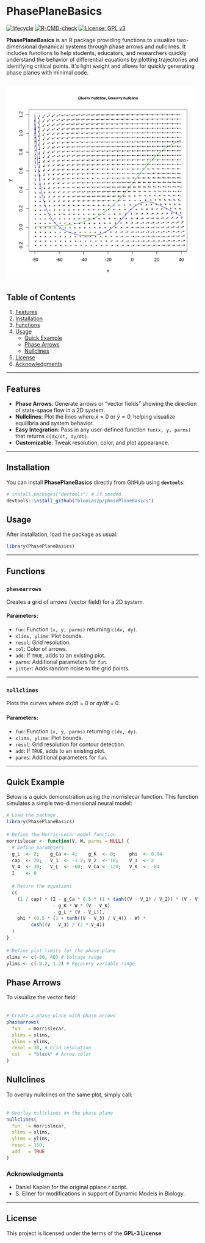 # PhasePlaneBasics
<!-- badges: start -->

[![lifecycle](https://img.shields.io/badge/lifecycle-experimental-orange.svg)](https://lifecycle.r-lib.org/articles/stages.html)
[![R-CMD-check](https://github.com/bloniaszp/phasePlaneBasics/actions/workflows/R-CMD-check.yml/badge.svg)](https://github.com/bloniaszp/phasePlaneBasics/actions/workflows/R-CMD-check.yml)
[![License: GPL v3](https://img.shields.io/badge/License-GPLv3-blue.svg)](https://www.gnu.org/licenses/gpl-3.0)

<!-- badges: end -->


**PhasePlaneBasics** is an R package providing functions to visualize two-dimensional dynamical systems through phase arrows and nullclines. It includes functions to help students, educators, and researchers quickly understand the behavior of differential equations by plotting trajectories and identifying critical points. It's light weight and allows for quickly generating phase planes with minimal code.

![Phase Plane Example](phase_plane_example.png)
---

## Table of Contents

1. [Features](#features)  
2. [Installation](#installation)
3. [Functions](#functions) 
4. [Usage](#usage)  
   - [Quick Example](#quick-example)  
   - [Phase Arrows](#phase-arrows)  
   - [Nullclines](#nullclines)  
5. [License](#license)  
6. [Acknowledgments](#acknowledgments)  

---

## Features

- **Phase Arrows**: Generate arrows or “vector fields” showing the direction of state-space flow in a 2D system.  
- **Nullclines**: Plot the lines where $\dot{x} = 0$ or $\dot{y} = 0$, helping visualize equilibria and system behavior.  
- **Easy Integration**: Pass in any user-defined function `fun(x, y, parms)` that returns `c(dx/dt, dy/dt)`.  
- **Customizable**: Tweak resolution, color, and plot appearance.  
---

## Installation

You can install **PhasePlaneBasics** directly from GitHub using **`devtools`**:

```r
# install.packages("devtools") # if needed
devtools::install_github("bloniaszp/phasePlaneBasics")
```

## Usage

After installation, load the package as usual:

```r
library(PhasePlaneBasics)
```

---

## Functions

### `phasearrows`
Creates a grid of arrows (vector field) for a 2D system.

#### Parameters:
- `fun`: Function `(x, y, parms)` returning `c(dx, dy)`.
- `xlims, ylims`: Plot bounds.
- `resol`: Grid resolution.
- `col`: Color of arrows.
- `add`: If `TRUE`, adds to an existing plot.
- `parms`: Additional parameters for `fun`.
- `jitter`: Adds random noise to the grid points.

---

### `nullclines`
Plots the curves where 𝑑𝑥/𝑑𝑡 = 0 or 𝑑𝑦/𝑑𝑡 = 0.

#### Parameters:
- `fun`: Function `(x, y, parms)` returning `c(dx, dy)`.
- `xlims, ylims`: Plot bounds.
- `resol`: Grid resolution for contour detection.
- `add`: If `TRUE`, adds to an existing plot.
- `parms`: Additional parameters for `fun`.

---

## Quick Example
Below is a quick demonstration using the morrislecar function. This function simulates a simple two-dimensional neural model:

```r
# Load the package
library(PhasePlaneBasics)

# Define the Morris-Lecar model function
morrislecar <- function(V, W, parms = NULL) {
  # Define parameters
  g_L  <- 2;    g_Ca <- 4;    g_K  <- 8;     phi  <- 0.04
  cap  <- 20;   V_1  <- -1.2; V_2  <- 18;    V_3  <- 2
  V_4  <- 30;   V_L  <- -60;  V_Ca <- 120;   V_K  <- -84
  I    <- 0

  # Return the equations
  c(
    (1 / cap) * (I - g_Ca * 0.5 * (1 + tanh((V - V_1) / V_2)) * (V - V_Ca)
                 - g_K * W * (V - V_K)
                 - g_L * (V - V_L)),
    phi * (0.5 * (1 + tanh((V - V_3) / V_4)) - W) *
         cosh((V - V_3) / (2 * V_4))
  )
}

# Define plot limits for the phase plane
xlims <- c(-80, 40) # Voltage range
ylims <- c(-0.2, 1.2) # Recovery variable range

```

## Phase Arrows
To visualize the vector field:

```r

# Create a phase plane with phase arrows
phasearrows(
  fun   = morrislecar,
  xlims = xlims,
  ylims = ylims,
  resol = 30, # Grid resolution
  col   = "black" # Arrow color
)

```

## Nullclines
To overlay nullclines on the same plot, simply call:

```r

# Overlay nullclines on the phase plane
nullclines(
  fun   = morrislecar,
  xlims = xlims,
  ylims = ylims,
  resol = 150, 
  add   = TRUE 
)

```

### Acknowledgments
- Daniel Kaplan for the original pplane.r script.
- S. Ellner for modifications in support of Dynamic Models in Biology.

--- 

## License

This project is licensed under the terms of the **GPL-3 License**.
